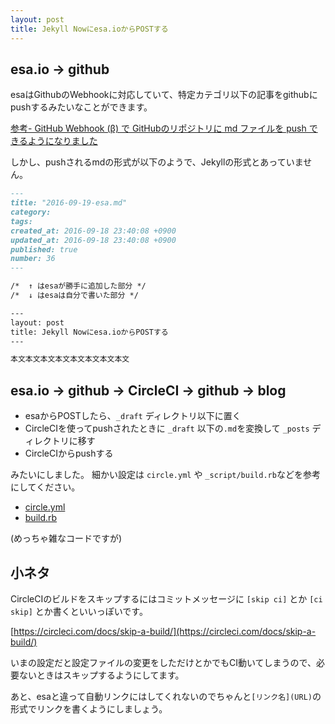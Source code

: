 ```yaml
---
layout: post
title: Jekyll Nowにesa.ioからPOSTする
---
```


## esa.io → github

esaはGithubのWebhookに対応していて、特定カテゴリ以下の記事をgithubにpushするみたいなことができます。

[参考- GitHub Webhook (β) で GitHubのリポジトリに md ファイルを push できるようになりました](https://docs.esa.io/posts/176)


しかし、pushされるmdの形式が以下のようで、Jekyllの形式とあっていません。

```markdown:35.html.md
---
title: "2016-09-19-esa.md"
category:
tags:
created_at: 2016-09-18 23:40:08 +0900
updated_at: 2016-09-18 23:40:08 +0900
published: true
number: 36
--- 

/*  ↑ はesaが勝手に追加した部分 */
/*  ↓ はesaは自分で書いた部分 */

---
layout: post
title: Jekyll Nowにesa.ioからPOSTする
---

本文本文本文本文本文本文本文本文
```

## esa.io → github → CircleCI → github → blog

+ esaからPOSTしたら、`_draft` ディレクトリ以下に置く
+ CircleCIを使ってpushされたときに `_draft` 以下の`.md`を変換して `_posts` ディレクトリに移す
+ CircleCIからpushする 

みたいにしました。
細かい設定は `circle.yml` や `_script/build.rb`などを参考にしてください。

+ [circle.yml](https://github.com/ukitaka/ukitaka.github.io/blob/master/circle.yml)
+ [build.rb](https://github.com/ukitaka/ukitaka.github.io/blob/master/_scripts/build.rb)

(めっちゃ雑なコードですが)

## 小ネタ

CircleCIのビルドをスキップするにはコミットメッセージに `[skip ci]` とか `[ci skip]` とか書くといいっぽいです。

[https://circleci.com/docs/skip-a-build/](https://circleci.com/docs/skip-a-build/)

いまの設定だと設定ファイルの変更をしただけとかでもCI動いてしまうので、必要ないときはスキップするようにしてます。


あと、esaと違って自動リンクにはしてくれないのでちゃんと`[リンク名](URL)`の形式でリンクを書くようにしましょう。
